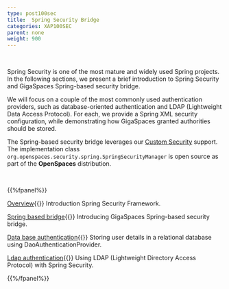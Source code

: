 ```yaml
---
type: post100sec
title:  Spring Security Bridge
categories: XAP100SEC
parent: none
weight: 900
---
```


<br>

Spring Security is one of the most mature and widely used Spring projects. In the following sections, we present a brief introduction to Spring Security and GigaSpaces Spring-based security bridge.

We will focus on a couple of the most commonly used authentication providers, such as database-oriented authentication and LDAP (Lightweight Data Access Protocol). For each, we provide a Spring XML security configuration, while demonstrating how GigaSpaces granted authorities should be stored.

The Spring-based security bridge leverages our [Custom Security](./custom-security.html) support. The implementation class `org.openspaces.security.spring.SpringSecurityManager` is open source as part of the **OpenSpaces** distribution.

<br>

{{%fpanel%}}

[Overview](./introducing-spring-security.html){{<wbr>}}
Introduction Spring Security Framework.

[Spring based bridge](./gigaspaces-spring-based-security-bridge.html){{<wbr>}}
Introducing GigaSpaces Spring-based security bridge.

[Data base authentication](./authenticating-against-a-database.html){{<wbr>}}
Storing user details in a relational database using DaoAuthenticationProvider.

[Ldap authentication](./authenticating-against-an-ldap-repository.html){{<wbr>}}
Using LDAP (Lightweight Directory Access Protocol) with Spring Security.


{{%/fpanel%}}



